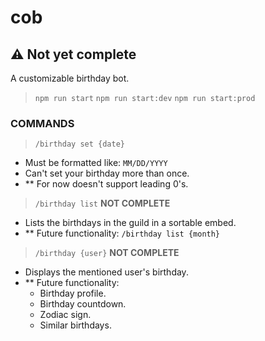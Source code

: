 # cob

## ⚠️ Not yet complete

A customizable birthday bot.

> `npm run start`
> `npm run start:dev`
> `npm run start:prod`

### COMMANDS

> `/birthday set {date}`

- Must be formatted like: `MM/DD/YYYY`
- Can't set your birthday more than once.
- ** For now doesn't support leading 0's.

> `/birthday list` **NOT COMPLETE**

- Lists the birthdays in the guild in a sortable embed.
- ** Future functionality: `/birthday list {month}`

> `/birthday {user}` **NOT COMPLETE**

- Displays the mentioned user's birthday.
- ** Future functionality:
  - Birthday profile.
  - Birthday countdown.
  - Zodiac sign.
  - Similar birthdays.
